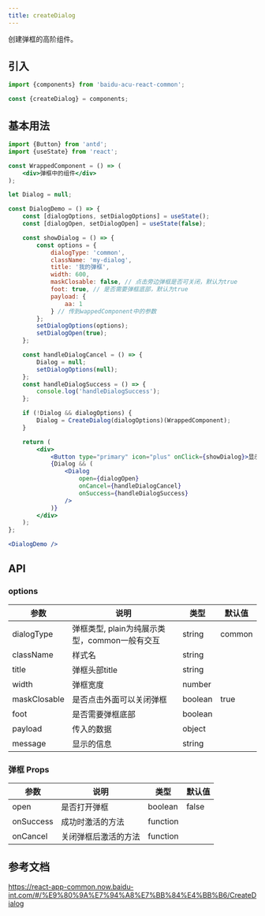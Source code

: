 ```yaml
---
title: createDialog
---
```


创建弹框的高阶组件。

## 引入

```js
import {components} from 'baidu-acu-react-common';

const {createDialog} = components;
```

## 基本用法

```jsx
import {Button} from 'antd';
import {useState} from 'react';

const WrappedComponent = () => (
    <div>弹框中的组件</div>
);

let Dialog = null;

const DialogDemo = () => {
    const [dialogOptions, setDialogOptions] = useState();
    const [dialogOpen, setDialogOpen] = useState(false);

    const showDialog = () => {
        const options = {
            dialogType: 'common',
            className: 'my-dialog',
            title: '我的弹框',
            width: 600,
            maskClosable: false, // 点击旁边弹框是否可关闭，默认为true
            foot: true, // 是否需要弹框底部，默认为true
            payload: {
                aa: 1
            } // 传到wappedComponent中的参数
        };
        setDialogOptions(options);
        setDialogOpen(true);
    };

    const handleDialogCancel = () => {
        Dialog = null;
        setDialogOptions(null);
    };
    const handleDialogSuccess = () => {
        console.log('handleDialogSuccess');
    };

    if (!Dialog && dialogOptions) {
        Dialog = CreateDialog(dialogOptions)(WrappedComponent);
    }

    return (
        <div>
            <Button type="primary" icon="plus" onClick={showDialog}>显示弹框</Button>
            {Dialog && (
                <Dialog
                    open={dialogOpen}
                    onCancel={handleDialogCancel}
                    onSuccess={handleDialogSuccess}
                />
            )}
        </div>
    );
};

<DialogDemo />
```

## API

### options

| 参数         | 说明                                          | 类型    | 默认值 |
| ------------ | --------------------------------------------- | ------- | ------ |
| dialogType   | 弹框类型, plain为纯展示类型，common一般有交互 | string  | common |
| className    | 样式名                                        | string  |        |
| title        | 弹框头部title                                 | string  |        |
| width        | 弹框宽度                                      | number  |        |
| maskClosable | 是否点击外面可以关闭弹框                      | boolean | true   |
| foot         | 是否需要弹框底部                              | boolean |        |
| payload      | 传入的数据                                    | object  |        |
| message      | 显示的信息                                    | string  |        |

### 弹框 Props

| 参数      | 说明                 | 类型     | 默认值 |
| --------- | -------------------- | -------- | ------ |
| open      | 是否打开弹框         | boolean  | false  |
| onSuccess | 成功时激活的方法     | function |        |
| onCancel  | 关闭弹框后激活的方法 | function |        |

## 参考文档

<https://react-app-common.now.baidu-int.com/#/%E9%80%9A%E7%94%A8%E7%BB%84%E4%BB%B6/CreateDialog>
